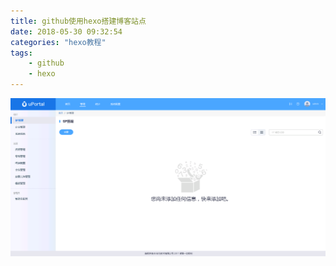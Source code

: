 ```yaml
---
title: github使用hexo搭建博客站点
date: 2018-05-30 09:32:54
categories: "hexo教程"
tags:
	- github
	- hexo
---
```


![logo](github使用hexo搭建博客站点/图片1.png)